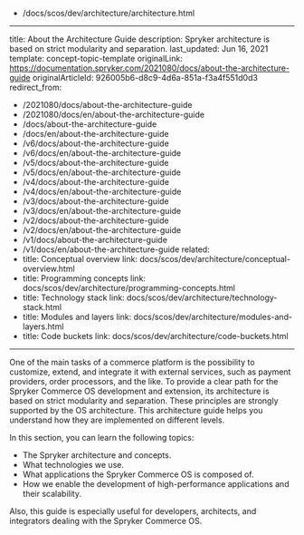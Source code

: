   - /docs/scos/dev/architecture/architecture.html
---
title: About the Architecture Guide
description: Spryker architecture is based on strict modularity and separation.
last_updated: Jun 16, 2021
template: concept-topic-template
originalLink: https://documentation.spryker.com/2021080/docs/about-the-architecture-guide
originalArticleId: 926005b6-d8c9-4d6a-851a-f3a4f551d0d3
redirect_from:
  - /2021080/docs/about-the-architecture-guide
  - /2021080/docs/en/about-the-architecture-guide
  - /docs/about-the-architecture-guide
  - /docs/en/about-the-architecture-guide
  - /v6/docs/about-the-architecture-guide
  - /v6/docs/en/about-the-architecture-guide
  - /v5/docs/about-the-architecture-guide
  - /v5/docs/en/about-the-architecture-guide
  - /v4/docs/about-the-architecture-guide
  - /v4/docs/en/about-the-architecture-guide
  - /v3/docs/about-the-architecture-guide
  - /v3/docs/en/about-the-architecture-guide
  - /v2/docs/about-the-architecture-guide
  - /v2/docs/en/about-the-architecture-guide
  - /v1/docs/about-the-architecture-guide
  - /v1/docs/en/about-the-architecture-guide
related:
  - title: Conceptual overview
    link: docs/scos/dev/architecture/conceptual-overview.html
  - title: Programming concepts
    link: docs/scos/dev/architecture/programming-concepts.html
  - title: Technology stack
    link: docs/scos/dev/architecture/technology-stack.html
  - title: Modules and layers
    link: docs/scos/dev/architecture/modules-and-layers.html
  - title: Code buckets
    link: docs/scos/dev/architecture/code-buckets.html
---

One of the main tasks of a commerce platform is the possibility to customize, extend, and integrate it with external services, such as payment providers, order processors, and the like. To provide a clear path for the Spryker Commerce OS development and extension, its architecture is based on strict modularity and separation. These principles are strongly supported by the OS architecture. This architecture guide helps you understand how they are implemented on different levels.

In this section, you can learn the following topics:

* The Spryker architecture and concepts.
* What technologies we use.
* What applications the Spryker Commerce OS is composed of.
* How we enable the development of high-performance applications and their scalability.

Also, this guide is especially useful for developers, architects, and integrators dealing with the Spryker Commerce OS.
